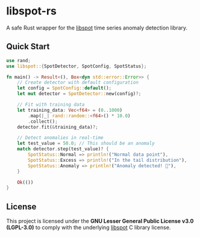# libspot-rs

A safe Rust wrapper for the [libspot](https://github.com/asiffer/libspot) time series anomaly detection library.

## Quick Start

```rust
use rand;
use libspot::{SpotDetector, SpotConfig, SpotStatus};

fn main() -> Result<(), Box<dyn std::error::Error>> {
    // Create detector with default configuration
    let config = SpotConfig::default();
    let mut detector = SpotDetector::new(config)?;

    // Fit with training data
    let training_data: Vec<f64> = (0..1000)
        .map(|_| rand::random::<f64>() * 10.0)
        .collect();
    detector.fit(&training_data)?;

    // Detect anomalies in real-time
    let test_value = 50.0; // This should be an anomaly
    match detector.step(test_value)? {
        SpotStatus::Normal => println!("Normal data point"),
        SpotStatus::Excess => println!("In the tail distribution"),
        SpotStatus::Anomaly => println!("Anomaly detected! 🚨"),
    }

    Ok(())
}
```

## License

This project is licensed under the **GNU Lesser General Public License v3.0 (LGPL-3.0)**
to comply with the underlying [libspot](https://github.com/asiffer/libspot) C library license.
